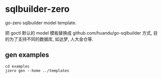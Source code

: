 # sqlbuilder-zero

go-zero sqlbuilder model template.

把 goctl 默认的 model 模板替换成 github.com/huandu/go-sqlbuilder 方式, 目的为了支持不同的数据库, 如达梦, 人大金仓等.

## gen examples

```shell
cd examples
jzero gen --home ../templates
```
